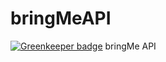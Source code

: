 # bringMeAPI

[![Greenkeeper badge](https://badges.greenkeeper.io/benhalverson/bringMeAPI.svg)](https://greenkeeper.io/)
bringMe API
